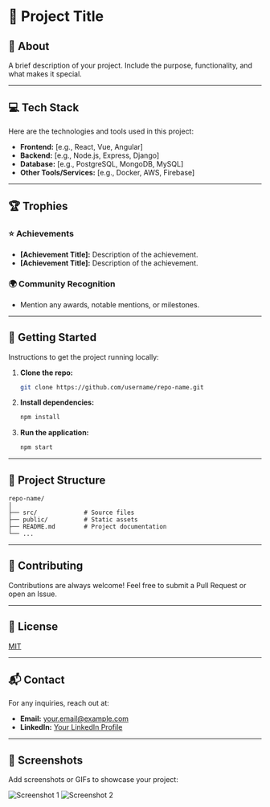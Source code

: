 # 🌟 Project Title

## 📝 About

A brief description of your project. Include the purpose, functionality, and what makes it special. 

---

## 💻 Tech Stack

Here are the technologies and tools used in this project:

- **Frontend:** [e.g., React, Vue, Angular]
- **Backend:** [e.g., Node.js, Express, Django]
- **Database:** [e.g., PostgreSQL, MongoDB, MySQL]
- **Other Tools/Services:** [e.g., Docker, AWS, Firebase]

---

## 🏆 Trophies

### ⭐ Achievements
- **[Achievement Title]:** Description of the achievement.
- **[Achievement Title]:** Description of the achievement.

### 🌍 Community Recognition
- Mention any awards, notable mentions, or milestones.

---

## 🚀 Getting Started

Instructions to get the project running locally:

1. **Clone the repo:**
   ```bash
   git clone https://github.com/username/repo-name.git
   ```
2. **Install dependencies:**
   ```bash
   npm install
   ```
3. **Run the application:**
   ```bash
   npm start
   ```

---

## 📂 Project Structure

```
repo-name/
│
├── src/             # Source files
├── public/          # Static assets
├── README.md        # Project documentation
└── ...
```

---

## 🤝 Contributing

Contributions are always welcome! Feel free to submit a Pull Request or open an Issue.

---

## 📜 License

[MIT](https://choosealicense.com/licenses/mit/)

---

## 📬 Contact

For any inquiries, reach out at:
- **Email:** your.email@example.com
- **LinkedIn:** [Your LinkedIn Profile](https://www.linkedin.com/in/yourprofile)

---

## 📸 Screenshots

Add screenshots or GIFs to showcase your project:

![Screenshot 1](path/to/screenshot1.png)
![Screenshot 2](path/to/screenshot2.png)

